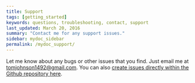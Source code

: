 ```yaml
---
title: Support
tags: [getting_started]
keywords: questions, troubleshooting, contact, support
last_updated: March 20, 2016
summary: "Contact me for any support issues."
sidebar: mydoc_sidebar
permalink: /mydoc_support/
---
```


Let me know about any bugs or other issues that you find. Just email me at <a href="mailto:tomjohnson1492@gmail.com">tomjohnson1492@gmail.com</a>. You can also [create issues directly within the Github repository here](https://github.com/tomjohnson1492/jekyll-doc/issues).
